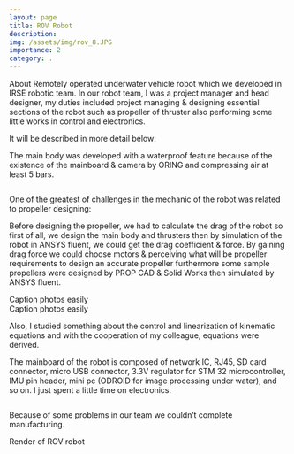 ```yaml
---
layout: page
title: ROV Robot 
description: 
img: /assets/img/rov_8.JPG
importance: 2
category: .
---
```


About
Remotely operated underwater vehicle robot which we developed in IRSE robotic team.
In our robot team, I was a project manager and head designer, my duties included project managing & designing essential sections of the robot such as propeller of thruster also performing some little works in control and electronics.

It will be described in more detail below:

The main body was developed with a waterproof feature because of the existence of the mainboard & camera by ORING and compressing air at least 5 bars.





<div class="row">
    <div class="col-sm mt-3 mt-md-0">
        <img class="img-fluid rounded z-depth-1" src="{{ '/assets/img/rov_1.JPG' | relative_url }}" alt="" title="example image"/>
    </div>
    <div class="col-sm mt-3 mt-md-0">
        <img class="img-fluid rounded z-depth-1" src="{{ '/assets/img/rov_2.JPG' | relative_url }}" alt="" title="example image"/>
    </div>
     <div class="col-sm mt-3 mt-md-0">
        <img class="img-fluid rounded z-depth-1" src="{{ '/assets/img/rov_3.JPG' | relative_url }}" alt="" title="example image"/>
    </div> 
</div>

One of the greatest of challenges in the mechanic of the robot was related to propeller designing:

Before designing the propeller, we had to calculate the drag of the robot so first of all, we design the main body and thrusters then by simulation of the robot in ANSYS fluent, we could get the drag coefficient & force.
By gaining drag force we could choose motors & perceiving what will be propeller requirements to design an accurate propeller furthermore some sample propellers were designed by PROP CAD & Solid Works then simulated by ANSYS fluent.

<div class="row justify-content-sm-center">
    <div class="col-sm-8 mt-3 mt-md-0">
        <img class="img-fluid rounded z-depth-1" src="{{ '/assets/img/rov_4.JPG' | relative_url }}" alt="" title="example image"/>
    </div>
<div class="caption">
    Caption photos easily
</div> 

<div class="row justify-content-sm-center">
    <div class="col-sm-8 mt-3 mt-md-0">
        <img class="img-fluid rounded z-depth-1" src="{{ '/assets/img/rov_5.JPG' | relative_url }}" alt="" title="example image"/>
    </div>
<div class="caption">
    Caption photos easily
</div> 

Also, I studied something about the control and linearization of kinematic equations and with the cooperation of my colleague, equations were derived. 

The mainboard of the robot is composed of network IC, RJ45, SD card connector, micro USB connector, 3.3V regulator for STM 32 microcontroller, IMU pin header, mini pc (ODROID for image processing under water), and so on.
I just spent a little time on electronics.

<div class="row">
    <div class="col-sm mt-3 mt-md-0">
        <img class="img-fluid rounded z-depth-1" src="{{ '/assets/img/rov_6.JPG' | relative_url }}" alt="" title="example image"/>
    </div>
    <div class="col-sm mt-3 mt-md-0">
        <img class="img-fluid rounded z-depth-1" src="{{ '/assets/img/rov_7.JPG' | relative_url }}" alt="" title="example image"/>
    </div>
</div>

Because of some problems in our team we couldn’t complete manufacturing.

<div class="row justify-content-sm-center">
    <div class="col-sm-8 mt-3 mt-md-0">
        <img class="img-fluid rounded z-depth-1" src="{{ '/assets/img/rov_8.JPG' | relative_url }}" alt="" title="example image"/>
    </div>
<div class="caption">
    Render of ROV robot
</div> 
